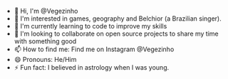 - 👋 Hi, I'm @Vegezinho
- 👀 I'm interested in games, geography and Belchior (a Brazilian singer).
- 🌱 I'm currently learning to code to improve my skills
- 💞️ I'm looking to collaborate on open source projects to share my time with something good
- 📫 How to find me: Find me on Instagram @Vegezinho
- 😄 Pronouns: He/Him
- ⚡ Fun fact: I believed in astrology when I was young.

<!---
Vegezinho/Vegezinho is a ✨ special ✨ repository because its `README.md` (this file) appears on your GitHub profile.
You can click the Preview link to take a look at your changes.
--->
